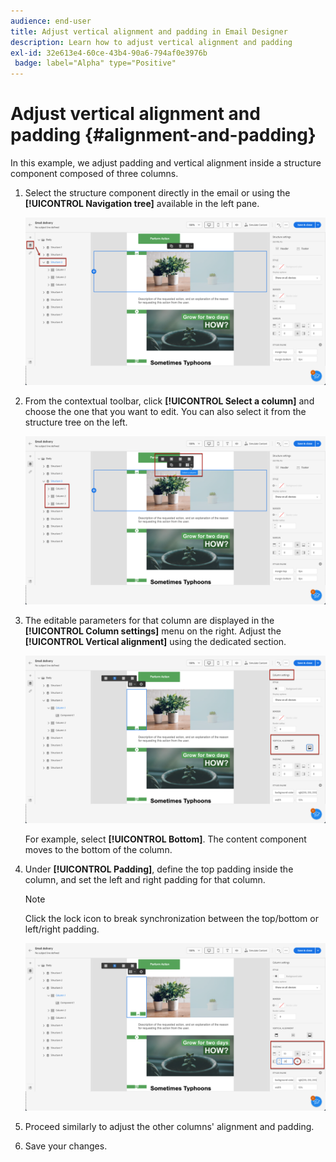 ```yaml
---
audience: end-user
title: Adjust vertical alignment and padding in Email Designer
description: Learn how to adjust vertical alignment and padding
exl-id: 32e613e4-60ce-43b4-90a6-794af0e3976b
 badge: label="Alpha" type="Positive"
---
```


# Adjust vertical alignment and padding {#alignment-and-padding}

In this example, we adjust padding and vertical alignment inside a structure component composed of three columns.

1. Select the structure component directly in the email or using the **[!UICONTROL Navigation tree]** available in the left pane.

   ![](assets/alignment_1.png)

1. From the contextual toolbar, click **[!UICONTROL Select a column]** and choose the one that you want to edit. You can also select it from the structure tree on the left.

   ![](assets/alignment_2.png)

1. The editable parameters for that column are displayed in the **[!UICONTROL Column settings]** menu on the right. Adjust the **[!UICONTROL Vertical alignment]** using the dedicated section.

   ![](assets/alignment_3.png)

   For example, select **[!UICONTROL Bottom]**. The content component moves to the bottom of the column.

1. Under **[!UICONTROL Padding]**, define the top padding inside the column, and set the left and right padding for that column.

   >[!NOTE]
   >
   >Click the lock icon to break synchronization between the top/bottom or left/right padding.

   ![](assets/alignment_4.png)

1. Proceed similarly to adjust the other columns' alignment and padding.

1. Save your changes.
